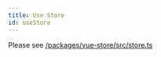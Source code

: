 ```yaml
---
title: Use Store
id: useStore
---
```


Please see [/packages/vue-store/src/store.ts](https://github.com/tanstack/store/tree/main/packages/vue-store/src/index.ts)

